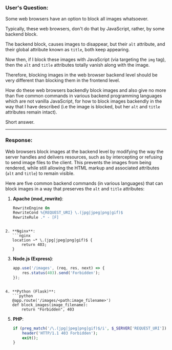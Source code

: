 ### User's Question:

Some web browsers have an option to block all images whatsoever.

Typically, these web browsers, don't do that by JavaScript, rather, by some backend block.

The backend block, causes images to disappear, but their `alt` attribute, and their global attribute known as `title`, both keep appearing.

Now then, if I block these images with JavaScript (via targeting the `img` tag), then the `alt` and `title` attributes totally vanish along with the image.

Therefore, blocking images in the web browser backend level should be very different than blocking them in the frontend level.

How do these web browsers backendly block images and also give no more than five common commands in various backend programming languages which are not vanilla JavaScript, for how to block images backendly in the way that I have described (i.e the image is blocked, but her `alt` and `title` attributes remain intact).

Short answer.

---

### Response:

Web browsers block images at the backend level by modifying the way the server handles and delivers resources, such as by intercepting or refusing to send image files to the client. This prevents the images from being rendered, while still allowing the HTML markup and associated attributes (`alt` and `title`) to remain visible.

Here are five common backend commands (in various languages) that can block images in a way that preserves the `alt` and `title` attributes:

1. **Apache (mod_rewrite)**:
   ```apache
   RewriteEngine On
   RewriteCond %{REQUEST_URI} \.(jpg|jpeg|png|gif)$
   RewriteRule .* - [F]
```

2. **Nginx**:
   ```nginx
   location ~* \.(jpg|jpeg|png|gif)$ {
       return 403;
   }
```

3. **Node.js (Express)**:
   ```javascript
   app.use('/images', (req, res, next) => {
       res.status(403).send('Forbidden');
   });
```

4. **Python (Flask)**:
   ```python
   @app.route('/images/<path:image_filename>')
   def block_images(image_filename):
       return "Forbidden", 403
```

5. **PHP**:
   ```php
   if (preg_match('/\.(jpg|jpeg|png|gif)$/i', $_SERVER['REQUEST_URI'])) {
       header('HTTP/1.1 403 Forbidden');
       exit();
   }
```
